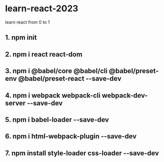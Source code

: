 # learn-react-2023

learn react from 0 to 1

## 1. npm init

## 2. npm i react react-dom

## 3. npm i @babel/core @babel/cli @babel/preset-env @babel/preset-react --save-dev

## 4. npm i webpack webpack-cli webpack-dev-server --save-dev

## 5. npm i babel-loader --save-dev

## 6. npm i html-webpack-plugin --save-dev

## 7. npm install style-loader css-loader --save-dev
